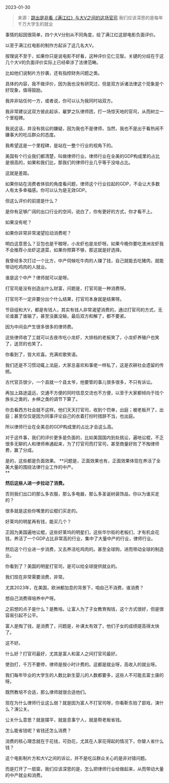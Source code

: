 2023-01-30

> 来源：[跳出是非看《满江红》与大V之间的这场官司](http://mp.weixin.qq.com/s?__biz=MzU3NDc5Nzc0NQ==&mid=2247522333&idx=1&sn=8666f2c84bbc679928e11a45df6203db&chksm=fd2e3ac3ca59b3d5919a4a5dca024a2cea51df2e87a1b8baaf634705824ba672c14fbdb6162b&scene=27#wechat_redirect)
> 我们应该深思的是每年千万大学生的就业

事情的起因很简单，四个大V分别从不同角度，给了满江红这部电影负面评价。  

以至于满江红电影的制作方起诉了这几名大V。  

按理说不至于，如果你只是说电影不好看，这种评价见仁见智。关键的分歧在于这几个大V的负面评价实际上已经牵涉了法律范畴。

比如他们说制片方抄袭，还有指控财务问题之类。

具体的内容，我不做评价，因为我也没有研究过，但是双方诉诸法律这个现象是个好现象，值得鼓励。

我并非站任何一方，或者说，你可以认为我同时站双方。

我非常建议这双方彼此起诉，雇梦之队律师团，打一场惊天地的官司，从而树立一个里程碑。  

我说这话，并没有挑讼的嫌疑，因为我也不是律师，当然，我也不是出于看热闹不嫌事大的吃瓜群众的态度。  

我希望这是一个里程碑，是站在一整个行业的视角下的。  

美国有个行业我们都清楚，叫做律师行业。律师行业在全美的GDP构成里的占比是很高的，如果和我们比，那我们的律师行业几乎等于没啥占比。  

这就是差距。  

如果你站在消费者体验的角度看问题，律师这个行业拉起的GDP，不会让大多数人有太多幸福感。你可以认为是无效GDP。

但这么评价的前提是什么？  

是你有足够广阔的出口行业的空间，说白了，你有更好的方式，你才看不上。

如果没有呢？  

如果你非常非常渴望拉动消费呢？

明白这意思么？豆包也是干粮呀，小龙虾也是龙虾呀。如果今晚你要吃澳洲龙虾我不会推荐小龙虾这道菜，如果你预算不够，那这就是好选择。  

我曾经多次打过一个比方，中产伺候吃牛肉的人赚了钱，自己就能去吃猪肉，就能带动吃鸡肉的人就业。  

谁是这个中产？律师就可以是呀。  

打官司是没有创造出什么财富，问题是，打官司是一种消费呀。

打官司不一定非要分出个什么结果，打官司本身就是结果呀。  

节目组和大V，都是有钱人，其实有钱人非常渴望消费的，通过打官司的方式，无论谁赢了谁输了，甚至没赢没输，最后双方和解了，都不要紧。  

因为中间会产生很多很多的律师费。

这些律师收了工就可以去夜市吃小龙虾，大排档的老板笑了，小龙虾养殖户也笑了，送货的也笑了。  

你看到了，皆大欢喜。充满欢歌笑语。  

我们还是不习惯动辄上法庭，大家总喜欢和事佬一样私了，这是农耕社会遗留的传统。  

古代官员很少，一个县就一个县太爷，他要管的事儿很多很多，不只有诉讼。  

再加上路途遥远，交通不方便的同时信息交流也不方便，以至于大家都倾向于找个族长之类的，乡绅之类的调节下算了。

你去看西方社会就不这样。他们天天打官司，收到个罚单，出庭；被老板开了，出庭；甚至仅仅是因为同事评论自己的衣着打扮时措辞不当，也出庭。  

所以律师行业在全美总的GDP构成里的占比才会这么高。  

对于这件事，我们的评价更多是负面的，比如美国国内到处挑讼，遍地讼棍，不乏很多无聊的人和律师串通起来，为了打官司而打官司，甚至商量好败了不掏律师费，赢了分成。  

是的，这些都是负面效果。 **问题是，正面效果也有，正面效果体现在养活了全美大量的围绕法律行业工作的中产。  
**

 **然后这些人进一步拉动了消费。**  

否则我们出口的那么多衣服，那么多电器，那么多圣诞树装饰品，你以为谁买走的？  

很多就是这些你嘴里的讼棍们买走的。  

好莱坞的明星再有钱，能买几个？  

正因为美国遍地讼棍，这些好莱坞的明星们，这些华尔街的老板们，才有机会花钱，养活了一个GDP占比非常高的行业，集中了大量中产的行业，律师行业。  

然后这个行业进一步消费，又去养活吃鸡肉的。甚至全球购，进而带动全球的制造业。  

你看到了？美国的明星打官司，是可以给全球提供就业的。

我们现在非常需要消费，非常。  

尤其2023年，在美国，欧洲都加息的背景下，咱自己不消费，谁消费？  

想自己消费得培养中产呀。  

之前想的点子是什么？是教培。让富人为了子女教育掏钱，这个方式很好，但是很容易引起不公平。  

富人是掏了钱，是消费了，问题是，补课太有效了，他们子女的成绩提高得太快了。  

这不好。

什么好？打官司最好，尤其是富人和富人之间打官司最好。  

使劲打，千万不要停，律师是按小时计费的。这都是就业呀，高收入的就业呀。

我们每年毕业的大学生的人数比新生婴儿的人数都要多，这些人不可能去富士康的呀。

既然教培不合适，那么律师就很合适他们。  

现在为什么律师行业这么弱？就是因为富人不打官司呀，你看靳东拍了部戏，演什么？演公关。  

公关什么意思？就是摆平，就是息事宁人，就是帮老板省钱。

怎么能省钱呢？省钱还怎么消费？  

消费的核心理念就在于花钱，可劲花，尤其在人家花得起的情况下，你替人省什么钱？  

这个电影制片方和大V之间的诉讼，并不是吃瓜群众关心的是非对错问题。  

而是打开了一扇窗，我们应该深思的是，怎么把律师行业给做起来，从而带动大量的中产就业和消费。


